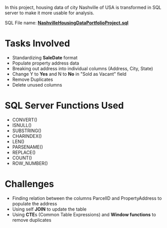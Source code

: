 In this project, housing data of city Nashville of USA is transformed in SQL server to make it more usable for analysis.

SQL File name: **[NashvilleHousingDataPortfolioProject.sql](https://github.com/ChristyTheAnalyst/PortfolioProjects/blob/main/Data_Cleaning_Using_SQL/NashvilleHousingDataPortfolioProject.sql)**

# Tasks Involved
- Standardizing **SaleDate** format
- Populate property address data
- Breaking out address into individual columns (Address, City, State)
- Change Y to **Yes** and N to **No** in "Sold as Vacant" field
- Remove Duplicates
- Delete unused columns

# SQL Server Functions Used
- CONVERT()
- ISNULL()
- SUBSTRING()
- CHARINDEX()
- LEN()
- PARSENAME()
- REPLACE()
- COUNT()
- ROW_NUMBER()

# Challenges
- Finding relation between the columns ParcelID and PropertyAddress to populate the address
- Using self **JOIN** to update the table
- Using **CTE**s (Common Table Expressions) and **Window functions** to remove duplicates
